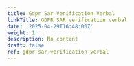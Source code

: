 ```yaml
---
title: Gdpr Sar Verification Verbal
linkTitle: GDPR SAR verification verbal
date: '2025-04-29T16:48:00Z'
weight: 1
description: No content
draft: false
ref: gdpr-sar-verification-verbal
---
```


